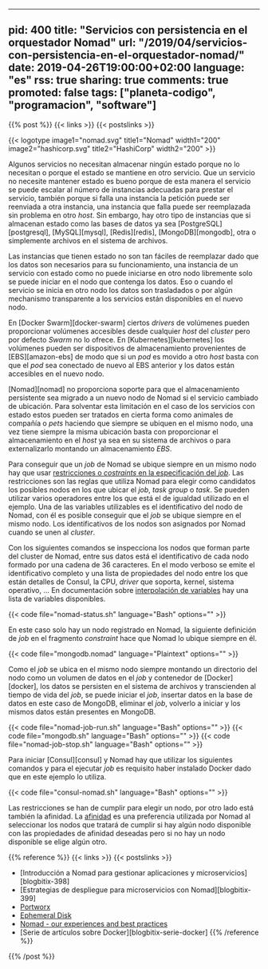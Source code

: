 
---
pid: 400
title: "Servicios con persistencia en el orquestador Nomad"
url: "/2019/04/servicios-con-persistencia-en-el-orquestador-nomad/"
date: 2019-04-26T19:00:00+02:00
language: "es"
rss: true
sharing: true
comments: true
promoted: false
tags: ["planeta-codigo", "programacion", "software"]
---

{{% post %}}
{{< links >}}
{{< postslinks >}}

{{< logotype image1="nomad.svg" title1="Nomad" width1="200" image2="hashicorp.svg" title2="HashiCorp" width2="200" >}}

Algunos servicios no necesitan almacenar ningún estado porque no lo necesitan o porque el estado se mantiene en otro servicio. Que un servicio no necesite mantener estado es bueno porque de esta manera el servicio se puede escalar al número de instancias adecuadas para prestar el servicio, también porque si falla una instancia la petición puede ser reenviada a otra instancia, una instancia que falla puede ser reemplazada sin problema en otro _host_. Sin embargo, hay otro tipo de instancias que si almacenan estado como las bases de datos ya sea [PostgreSQL][postgresql], [MySQL][mysql], [Redis][redis], [MongoDB][mongodb], otra o simplemente archivos en el sistema de archivos.

Las instancias que tienen estado no son tan fáciles de reemplazar dado que los datos son necesarios para su funcionamiento, una instancia de un servicio con estado como no puede iniciarse en otro nodo libremente solo se puede iniciar en el nodo que contenga los datos. Eso o cuando el servicio se inicia en otro nodo los datos son trasladados o por algún mechanismo transparente a los servicios están disponibles en el nuevo nodo.

En [Docker Swarm][docker-swarm] ciertos _drivers_ de volúmenes pueden proporcionar volúmenes accesibles desde cualquier _host_ del _cluster_ pero por defecto _Swarm_ no lo ofrece. En [Kubernetes][kubernetes] los volúmenes pueden ser dispositivos de almacenamiento provenientes de [EBS][amazon-ebs] de modo que si un _pod_ es movido a otro _host_ basta con que el _pod_ sea conectado de nuevo al EBS anterior y los datos están accesibles en el nuevo nodo.

[Nomad][nomad] no proporciona soporte para que el almacenamiento persistente sea migrado a un nuevo nodo de Nomad si el servicio cambiado de ubicación. Para solventar esta limitación en el caso de los servicios con estado estos pueden ser tratados en cierta forma como animales de compañía o _pets_ haciendo que siempre se ubiquen en el mismo nodo, una vez tiene siempre la misma ubicación basta con proporcionar el almacenamiento en el _host_ ya sea en su sistema de archivos o para externalizarlo montando un almacenamiento _EBS_.

Para conseguir que un _job_ de Nomad se ubique siempre en un mismo nodo hay que usar [restricciones o _costraints_ en la especificación del _job_](https://www.nomadproject.io/docs/job-specification/constraint.html). Las restricciones son las reglas que utiliza Nomad para elegir como candidatos los posibles nodos en los que ubicar el _job_, _task group_ o _task_. Se pueden utilizar varios operadores entre los que está el de igualdad utilizado en el ejemplo. Una de las variables utilizables es el identificativo del nodo de Nomad, con él es posible conseguir que el _job_ se ubique siempre en el mismo nodo. Los identificativos de los nodos son asignados por Nomad cuando se unen al _cluster_.

Con los siguientes comandos se inspecciona los nodos que forman parte del cluster de Nomad, entre sus datos está el identificativo de cada nodo formado por una cadena de 36 caracteres. En el modo verboso se emite el identificativo completo y una lista de propiedades del nodo entre los que están detalles de Consul, la CPU, _driver_ que soporta, kernel, sistema operativo, ... En documentación sobre [interpolación de variables](https://www.nomadproject.io/docs/runtime/interpolation.html) hay una lista de variables disponibles.

{{< code file="nomad-status.sh" language="Bash" options="" >}}

En este caso solo hay un nodo registrado en Nomad, la siguiente definición de _job_ en el fragmento _constraint_ hace que Nomad lo ubique siempre en él.

{{< code file="mongodb.nomad" language="Plaintext" options="" >}}

Como el _job_ se ubica en el mismo nodo siempre montando un directorio del nodo como un volumen de datos en el _job_ y contenedor de [Docker][docker], los datos se persisten en el sistema de archivos y transcienden al tiempo de vida del _job_, se puede iniciar el _job_, insertar datos en la base de datos en este caso de MongoDB, eliminar el _job_, volverlo a iniciar y los mismos datos están presentes en MongoDB.

{{< code file="nomad-job-run.sh" language="Bash" options="" >}}
{{< code file="mongodb.sh" language="Bash" options="" >}}
{{< code file="nomad-job-stop.sh" language="Bash" options="" >}}

Para iniciar [Consul][consul] y Nomad hay que utilizar los siguientes comandos y para el ejecutar _job_ es requisito haber instalado Docker dado que en este ejemplo lo utiliza.

{{< code file="consul-nomad.sh" language="Bash" options="" >}}

Las restricciones se han de cumplir para elegir un nodo, por otro lado está también la afinidad. La [afinidad](https://www.nomadproject.io/docs/job-specification/affinity.html) es una preferencia utilizada por Nomad al seleccionar los nodos que tratará de cumplir si hay algún nodo disponible con las propiedades de afinidad deseadas pero si no hay un nodo disponible se elige algún otro.

{{% reference %}}
{{< links >}}
{{< postslinks >}}
* [Introducción a Nomad para gestionar aplicaciones y microservicios][blogbitix-398]
* [Estrategias de despliegue para microservicios con Nomad][blogbitix-399]
* [Portworx](https://www.nomadproject.io/guides/stateful-workloads/portworx.html)
* [Ephemeral Disk](https://www.nomadproject.io/docs/job-specification/ephemeral_disk.html)
* [Nomad - our experiences and best practices](https://tech.trivago.com/2019/01/25/nomad-our-experiences-and-best-practices/)
* [Serie de artículos sobre Docker][blogbitix-serie-docker]
{{% /reference %}}

{{% /post %}}
